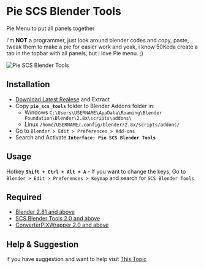 # Pie SCS Blender Tools

Pie Menu to put all panels together

I'm **NOT** a programmer, just look around blender codes and copy, paste, tweak them to make a pie for easier work
and yeak, i know 50Keda create a tab in the topbar with all panels, but i love Pie menu. ;)

![Pie SCS Blender Tools](https://i.imgur.com/SCfUBFZ.png)

## Installation
- [Download Latest Realese](https://github.com/AmirMahdaviAM/PieBlenderTools/releases) and Extract
- Copy **`pie_scs_tools`** folder to Blender Addons folder in:
  - Windows  `C:\Users\USERNAME\AppData\Roaming\Blender Foundation\Blender\2.8x\scripts\addons\`
  - Linux `/home/USERNAME/.config/blender/2.8x/scripts/addons/`
- Go to  `Blender > Edit > Preferences > Add-ons`
- Search and Activate **`Interface: Pie SCS Blender Tools`**

## Usage
Hotkey **`Shift + Ctrl + Alt + A`** - If you want to change the keys, Go to  `Blender > Edit > Preferences > Keymap` and search for `SCS Blender Tools`

## Required
* [Blender 2.81 and above](https://www.blender.org/download/)
* [SCS Blender Tools 2.0 and above](https://github.com/SCSSoftware/BlenderTools/releases)
* [ConverterPIXWrapper 2.0 and above](https://github.com/simon50keda/ConverterPIXWrapper/releases)

## Help & Suggestion
if you have suggestion and want to help visit [This Topic](https://forum.scssoft.com/viewtopic.php?f=162&t=282487)
